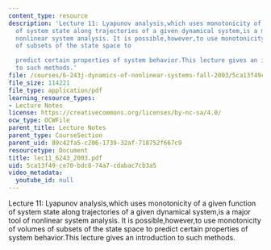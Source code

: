 ```yaml
---
content_type: resource
description: 'Lecture 11: Lyapunov analysis,which uses monotonicity of a given function
  of system state along trajectories of a given dynamical system,is a major tool of
  nonlinear system analysis. It is possible,however,to use monotonicity of volumes
  of subsets of the state space to

  predict certain properties of system behavior.This lecture gives an introduction
  to such methods.'
file: /courses/6-243j-dynamics-of-nonlinear-systems-fall-2003/5ca13f49ce70bdc874a7cdabac7cb3a5_lec11_6243_2003.pdf
file_size: 114221
file_type: application/pdf
learning_resource_types:
- Lecture Notes
license: https://creativecommons.org/licenses/by-nc-sa/4.0/
ocw_type: OCWFile
parent_title: Lecture Notes
parent_type: CourseSection
parent_uid: 89c42fa5-c206-1739-32af-718752f667c9
resourcetype: Document
title: lec11_6243_2003.pdf
uid: 5ca13f49-ce70-bdc8-74a7-cdabac7cb3a5
video_metadata:
  youtube_id: null
---
```

Lecture 11: Lyapunov analysis,which uses monotonicity of a given function of system state along trajectories of a given dynamical system,is a major tool of nonlinear system analysis. It is possible,however,to use monotonicity of volumes of subsets of the state space to
predict certain properties of system behavior.This lecture gives an introduction to such methods.